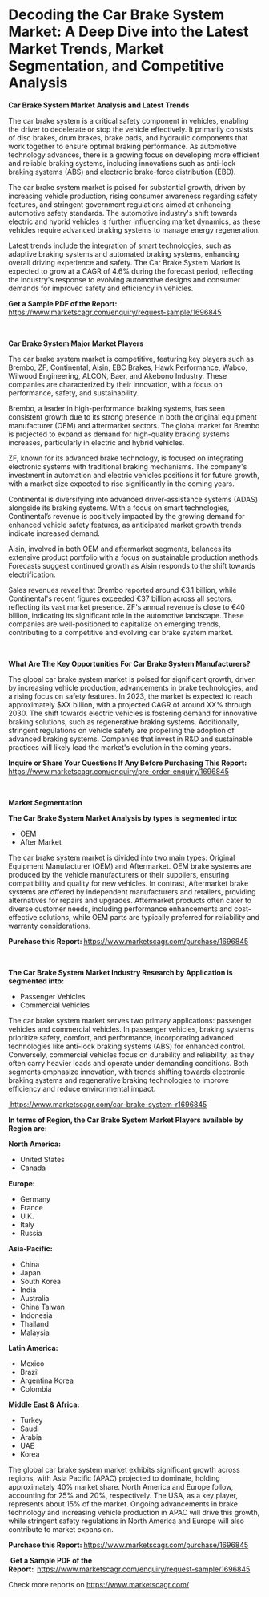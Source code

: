 <p><h1>Decoding the Car Brake System Market: A Deep Dive into the Latest Market Trends, Market Segmentation, and Competitive Analysis</h1></p><p><strong>Car Brake System Market Analysis and Latest Trends</strong></p>
<p><p>The car brake system is a critical safety component in vehicles, enabling the driver to decelerate or stop the vehicle effectively. It primarily consists of disc brakes, drum brakes, brake pads, and hydraulic components that work together to ensure optimal braking performance. As automotive technology advances, there is a growing focus on developing more efficient and reliable braking systems, including innovations such as anti-lock braking systems (ABS) and electronic brake-force distribution (EBD).</p><p>The car brake system market is poised for substantial growth, driven by increasing vehicle production, rising consumer awareness regarding safety features, and stringent government regulations aimed at enhancing automotive safety standards. The automotive industry's shift towards electric and hybrid vehicles is further influencing market dynamics, as these vehicles require advanced braking systems to manage energy regeneration.</p><p>Latest trends include the integration of smart technologies, such as adaptive braking systems and automated braking systems, enhancing overall driving experience and safety. The Car Brake System Market is expected to grow at a CAGR of 4.6% during the forecast period, reflecting the industry's response to evolving automotive designs and consumer demands for improved safety and efficiency in vehicles.</p></p>
<p><strong>Get a Sample PDF of the Report:&nbsp;</strong> <a href="https://www.marketscagr.com/enquiry/request-sample/1696845?utm_campaign=2653&utm_medium=2&utm_source=Github&utm_content=ia&utm_term=27032025&utm_id=car-brake-system">https://www.marketscagr.com/enquiry/request-sample/1696845</a></p>
<p>&nbsp;</p>
<p><strong>Car Brake System Major Market Players</strong></p>
<p><p>The car brake system market is competitive, featuring key players such as Brembo, ZF, Continental, Aisin, EBC Brakes, Hawk Performance, Wabco, Wilwood Engineering, ALCON, Baer, and Akebono Industry. These companies are characterized by their innovation, with a focus on performance, safety, and sustainability.</p><p>Brembo, a leader in high-performance braking systems, has seen consistent growth due to its strong presence in both the original equipment manufacturer (OEM) and aftermarket sectors. The global market for Brembo is projected to expand as demand for high-quality braking systems increases, particularly in electric and hybrid vehicles.</p><p>ZF, known for its advanced brake technology, is focused on integrating electronic systems with traditional braking mechanisms. The company's investment in automation and electric vehicles positions it for future growth, with a market size expected to rise significantly in the coming years.</p><p>Continental is diversifying into advanced driver-assistance systems (ADAS) alongside its braking systems. With a focus on smart technologies, Continental’s revenue is positively impacted by the growing demand for enhanced vehicle safety features, as anticipated market growth trends indicate increased demand.</p><p>Aisin, involved in both OEM and aftermarket segments, balances its extensive product portfolio with a focus on sustainable production methods. Forecasts suggest continued growth as Aisin responds to the shift towards electrification.</p><p>Sales revenues reveal that Brembo reported around €3.1 billion, while Continental's recent figures exceeded €37 billion across all sectors, reflecting its vast market presence. ZF's annual revenue is close to €40 billion, indicating its significant role in the automotive landscape. These companies are well-positioned to capitalize on emerging trends, contributing to a competitive and evolving car brake system market.</p></p>
<p>&nbsp;</p>
<p><strong>What Are The Key Opportunities For Car Brake System Manufacturers?</strong></p>
<p><p>The global car brake system market is poised for significant growth, driven by increasing vehicle production, advancements in brake technologies, and a rising focus on safety features. In 2023, the market is expected to reach approximately $XX billion, with a projected CAGR of around XX% through 2030. The shift towards electric vehicles is fostering demand for innovative braking solutions, such as regenerative braking systems. Additionally, stringent regulations on vehicle safety are propelling the adoption of advanced braking systems. Companies that invest in R&D and sustainable practices will likely lead the market's evolution in the coming years.</p></p>
<p><strong>Inquire or Share Your Questions If Any Before Purchasing This Report:</strong> <a href="https://www.marketscagr.com/enquiry/pre-order-enquiry/1696845?utm_campaign=2653&utm_medium=2&utm_source=Github&utm_content=ia&utm_term=27032025&utm_id=car-brake-system">https://www.marketscagr.com/enquiry/pre-order-enquiry/1696845</a></p>
<p>&nbsp;</p>
<p><strong>Market Segmentation</strong></p>
<p><strong>The Car Brake System Market Analysis by types is segmented into:</strong></p>
<p><ul><li>OEM</li><li>After Market</li></ul></p>
<p><p>The car brake system market is divided into two main types: Original Equipment Manufacturer (OEM) and Aftermarket. OEM brake systems are produced by the vehicle manufacturers or their suppliers, ensuring compatibility and quality for new vehicles. In contrast, Aftermarket brake systems are offered by independent manufacturers and retailers, providing alternatives for repairs and upgrades. Aftermarket products often cater to diverse customer needs, including performance enhancements and cost-effective solutions, while OEM parts are typically preferred for reliability and warranty considerations.</p></p>
<p><strong>Purchase this Report:&nbsp;</strong><a href="https://www.marketscagr.com/purchase/1696845?utm_campaign=2653&utm_medium=2&utm_source=Github&utm_content=ia&utm_term=27032025&utm_id=car-brake-system">https://www.marketscagr.com/purchase/1696845</a></p>
<p>&nbsp;</p>
<p><strong>The Car Brake System Market Industry Research by Application is segmented into:</strong></p>
<p><ul><li>Passenger Vehicles</li><li>Commercial Vehicles</li></ul></p>
<p><p>The car brake system market serves two primary applications: passenger vehicles and commercial vehicles. In passenger vehicles, braking systems prioritize safety, comfort, and performance, incorporating advanced technologies like anti-lock braking systems (ABS) for enhanced control. Conversely, commercial vehicles focus on durability and reliability, as they often carry heavier loads and operate under demanding conditions. Both segments emphasize innovation, with trends shifting towards electronic braking systems and regenerative braking technologies to improve efficiency and reduce environmental impact.</p></p>
<p><a href="https://www.marketscagr.com/car-brake-system-r1696845?utm_campaign=2653&utm_medium=2&utm_source=Github&utm_content=ia&utm_term=27032025&utm_id=car-brake-system">&nbsp;https://www.marketscagr.com/car-brake-system-r1696845</a></p>
<p><strong>In terms of Region, the Car Brake System Market Players available by Region are:</strong></p>
<p>
    <p> <strong> North America: </strong>
        <ul>
            <li>United States</li>
            <li>Canada</li>
        </ul>
        </p> 
    <p> <strong> Europe: </strong>
        <ul>
            <li>Germany</li>
            <li>France</li>
            <li>U.K.</li>
            <li>Italy</li>
            <li>Russia</li>
        </ul>
        </p> 
    <p> <strong> Asia-Pacific: </strong>
        <ul>
            <li>China</li>
            <li>Japan</li>
            <li>South Korea</li>
            <li>India</li>
            <li>Australia</li>
            <li>China Taiwan</li>
            <li>Indonesia</li>
            <li>Thailand</li>
            <li>Malaysia</li>
        </ul>
        </p> 
    <p> <strong> Latin America: </strong>
        <ul>
            <li>Mexico</li>
            <li>Brazil</li>
            <li>Argentina Korea</li>
            <li>Colombia</li>
        </ul>
        </p> 
    <p> <strong> Middle East & Africa: </strong>
        <ul>
            <li>Turkey</li>
            <li>Saudi</li>
            <li>Arabia</li>
            <li>UAE</li>
            <li>Korea</li>
        </ul>
    </p>
    </p>
<p><p>The global car brake system market exhibits significant growth across regions, with Asia Pacific (APAC) projected to dominate, holding approximately 40% market share. North America and Europe follow, accounting for 25% and 20%, respectively. The USA, as a key player, represents about 15% of the market. Ongoing advancements in brake technology and increasing vehicle production in APAC will drive this growth, while stringent safety regulations in North America and Europe will also contribute to market expansion.</p></p>
<p><strong>Purchase this Report: </strong><a href="https://www.marketscagr.com/purchase/1696845?utm_campaign=2653&utm_medium=2&utm_source=Github&utm_content=ia&utm_term=27032025&utm_id=car-brake-system">https://www.marketscagr.com/purchase/1696845</a></p>
<p>&nbsp;<strong>Get a Sample PDF of the Report:&nbsp;&nbsp;</strong><a href="https://www.marketscagr.com/enquiry/request-sample/1696845?utm_campaign=2653&utm_medium=2&utm_source=Github&utm_content=ia&utm_term=27032025&utm_id=car-brake-system">https://www.marketscagr.com/enquiry/request-sample/1696845</a></p>
<p><strong></strong></p>
<p>Check more reports on <a href="https://www.marketscagr.com/?utm_campaign=2653&utm_medium=2&utm_source=Github&utm_content=ia&utm_term=27032025&utm_id=car-brake-system">https://www.marketscagr.com/</a></p>